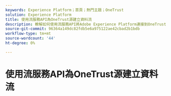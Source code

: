 ```yaml
---
keywords: Experience Platform；首頁；熱門主題；OneTrust
solution: Experience Platform
title: 使用流服務API為OneTrust源建立資料流
description: 瞭解如何使用流服務API將Adobe Experience Platform連接到OneTrust。
source-git-commit: 96364a149dc82fdb5e6a975122ae42cbad2b1bdb
workflow-type: tm+mt
source-wordcount: '44'
ht-degree: 0%

---
```


# 使用流服務API為OneTrust源建立資料流
